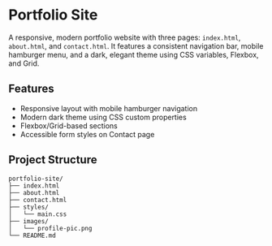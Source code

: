 # Portfolio Site

A responsive, modern portfolio website with three pages: `index.html`, `about.html`, and `contact.html`. It features a consistent navigation bar, mobile hamburger menu, and a dark, elegant theme using CSS variables, Flexbox, and Grid.

## Features
- Responsive layout with mobile hamburger navigation
- Modern dark theme using CSS custom properties
- Flexbox/Grid-based sections
- Accessible form styles on Contact page

## Project Structure
```
portfolio-site/
├── index.html
├── about.html
├── contact.html
├── styles/
│   └── main.css
├── images/
│   └── profile-pic.png
└── README.md
```
